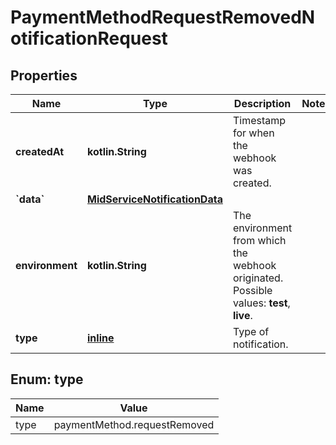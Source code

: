 
# PaymentMethodRequestRemovedNotificationRequest

## Properties
Name | Type | Description | Notes
------------ | ------------- | ------------- | -------------
**createdAt** | **kotlin.String** | Timestamp for when the webhook was created. | 
**&#x60;data&#x60;** | [**MidServiceNotificationData**](MidServiceNotificationData.md) |  | 
**environment** | **kotlin.String** | The environment from which the webhook originated.  Possible values: **test**, **live**. | 
**type** | [**inline**](#Type) | Type of notification. | 


<a name="Type"></a>
## Enum: type
Name | Value
---- | -----
type | paymentMethod.requestRemoved



